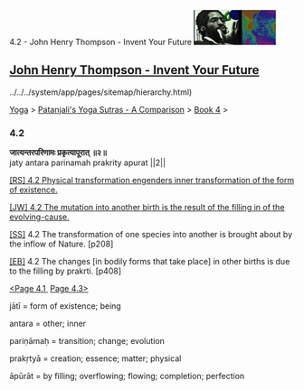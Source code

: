 4.2 - John Henry Thompson - Invent Your Future [![John Henry Thompson - Invent Your Future](../../../_/rsrc/1329567069254/config/customLogo.gif-revision=6.png)](../../../index.html)

[John Henry Thompson - Invent Your Future](../../../index.html)
---------------------------------------------------------------

../../../system/app/pages/sitemap/hierarchy.html)
    

[Yoga](../../../yoga.html)‎ > ‎[Patanjali's Yoga Sutras - A Comparison](../../patanjani.html)‎ > ‎[Book 4](../book-4.html)‎ > ‎

### 4.2

**जात्यन्तरपरिणामः प्रकृत्यापूरात् ॥२॥**  
jaty antara parinamah prakrity apurat ||2||  
  
  
[\[RS\] 4.2 Physical transformation engenders inner transformation of the form of existence.](http://www.ashtangayoga.info/source-texts/yoga-sutra-patanjali/chapter-4/item/jaty-antara-parinamah-prakrity-apurat-2/)  
  
[\[JW\] 4.2 The mutation into another birth is the result of the filling in of the evolving-cause.](http://books.google.com/books?id=YzFImjtOxUwC&pg=PA300&ci=145%2C705%2C778%2C60&source=bookclip)  
  
[\[SS\]](http://www.amazon.com/Yoga-Sutras-Patanjali-Commentary-Satchidananda/dp/0932040381) 4.2 The transformation of one species into another is brought about by the inflow of Nature. \[p208\]  
  
[\[EB\]](http://www.amazon.com/Yoga-Sutras-Patanjali-Translation-Commentary/dp/0865477361/ref=sr_1_1?ie=UTF8&s=books&qid=1250508322&sr=1-1) 4.2 The changes \[in bodily forms that take place\] in other births is due to the filling by prakrti. \[p408\]  
  
  
[<Page 4.1](41.html)[ ](41.html) [Page 4.3>](43.html)  

jātī = form of existence; being  
  
antara = other; inner  
  
pariṇāmaḥ = transition; change; evolution  
  
prakṛtyā = creation; essence; matter; physical  
  
āpūrāt = by filling; overflowing; flowing; completion; perfection

